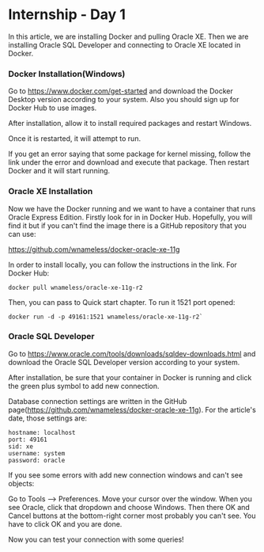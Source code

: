 # Internship - Day 1

In this article, we are installing Docker and pulling Oracle XE. Then we are installing Oracle SQL Developer and connecting to Oracle XE located in Docker.

### Docker Installation(Windows)

Go to https://www.docker.com/get-started and download the Docker Desktop version according to your system. Also you should sign up for Docker Hub to use images.

After installation, allow it to install required packages and restart Windows.

Once it is restarted, it will attempt to run.

If you get an error saying that some package for kernel missing, follow the link under the error and download and execute that package. Then restart Docker and it will start running.

### Oracle XE Installation

Now we have the Docker running and we want to have a container that runs Oracle Express Edition. Firstly look for in in Docker Hub. Hopefully, you will find it but if you can't find the image there is a GitHub repository that you can use: 

https://github.com/wnameless/docker-oracle-xe-11g

In order to install locally, you can follow the instructions in the link. For Docker Hub:

```
docker pull wnameless/oracle-xe-11g-r2
```

Then, you can pass to Quick start chapter. To run it 1521 port opened:

```
docker run -d -p 49161:1521 wnameless/oracle-xe-11g-r2`
```

### Oracle SQL Developer

Go to https://www.oracle.com/tools/downloads/sqldev-downloads.html and download the Oracle SQL Developer version according to your system.

After installation, be sure that your container in Docker is running and click the green plus symbol to add new connection.

Database connection settings are written in the GitHub page(https://github.com/wnameless/docker-oracle-xe-11g). For the article's date, those settings are:

```
hostname: localhost
port: 49161
sid: xe
username: system
password: oracle
```

If you see some errors with add new connection windows and can't see objects:

Go to Tools --> Preferences. Move your cursor over the window. When you see Oracle, click that dropdown and choose Windows. Then there OK and Cancel buttons at the bottom-right corner most probably you can't see. You have to click OK and you are done.

Now you can test your connection with some queries!



